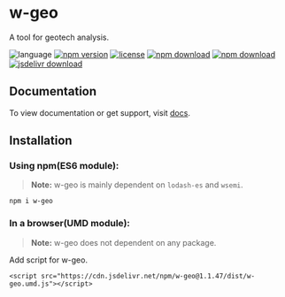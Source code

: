 # w-geo
A tool for geotech analysis.

![language](https://img.shields.io/badge/language-JavaScript-orange.svg) 
[![npm version](http://img.shields.io/npm/v/w-geo.svg?style=flat)](https://npmjs.org/package/w-geo) 
[![license](https://img.shields.io/npm/l/w-geo.svg?style=flat)](https://npmjs.org/package/w-geo) 
[![npm download](https://img.shields.io/npm/dt/w-geo.svg)](https://npmjs.org/package/w-geo) 
[![npm download](https://img.shields.io/npm/dm/w-geo.svg)](https://npmjs.org/package/w-geo) 
[![jsdelivr download](https://img.shields.io/jsdelivr/npm/hm/w-geo.svg)](https://www.jsdelivr.com/package/npm/w-geo)

## Documentation
To view documentation or get support, visit [docs](https://yuda-lyu.github.io/w-geo/w-geo.html).

## Installation
### Using npm(ES6 module):
> **Note:** w-geo is mainly dependent on `lodash-es` and `wsemi`.
```alias
npm i w-geo
```

### In a browser(UMD module):
> **Note:** w-geo does not dependent on any package.

Add script for w-geo.
```alias
<script src="https://cdn.jsdelivr.net/npm/w-geo@1.1.47/dist/w-geo.umd.js"></script>
```
